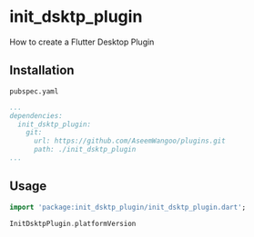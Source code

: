 # init_dsktp_plugin

How to create a Flutter Desktop Plugin

## Installation

`pubspec.yaml`

```pubspec.yaml
...
dependencies:
  init_dsktp_plugin:
    git:
      url: https://github.com/AseemWangoo/plugins.git
      path: ./init_dsktp_plugin
...
```

## Usage

```dart
import 'package:init_dsktp_plugin/init_dsktp_plugin.dart';

InitDsktpPlugin.platformVersion
```
